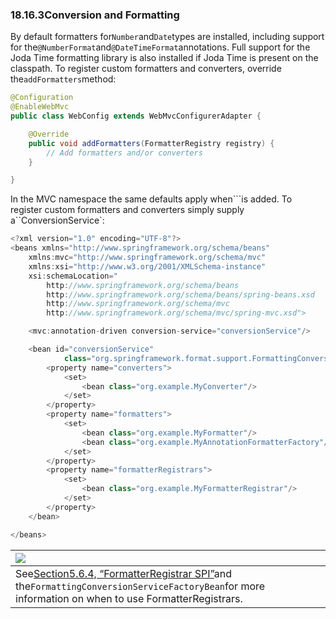 ### 18.16.3Conversion and Formatting

By default formatters for`Number`and`Date`types are installed, including support for the`@NumberFormat`and`@DateTimeFormat`annotations. Full support for the Joda Time formatting library is also installed if Joda Time is present on the classpath. To register custom formatters and converters, override the`addFormatters`method:

```java
@Configuration
@EnableWebMvc
public class WebConfig extends WebMvcConfigurerAdapter {

	@Override
	public void addFormatters(FormatterRegistry registry) {
		// Add formatters and/or converters
	}

}
```

In the MVC namespace the same defaults apply when```is added. To register custom formatters and converters simply supply a``ConversionService\`:

```java
<?xml version="1.0" encoding="UTF-8"?>
<beans xmlns="http://www.springframework.org/schema/beans"
	xmlns:mvc="http://www.springframework.org/schema/mvc"
	xmlns:xsi="http://www.w3.org/2001/XMLSchema-instance"
	xsi:schemaLocation="
		http://www.springframework.org/schema/beans
		http://www.springframework.org/schema/beans/spring-beans.xsd
		http://www.springframework.org/schema/mvc
		http://www.springframework.org/schema/mvc/spring-mvc.xsd">

	<mvc:annotation-driven conversion-service="conversionService"/>

	<bean id="conversionService"
			class="org.springframework.format.support.FormattingConversionServiceFactoryBean">
		<property name="converters">
			<set>
				<bean class="org.example.MyConverter"/>
			</set>
		</property>
		<property name="formatters">
			<set>
				<bean class="org.example.MyFormatter"/>
				<bean class="org.example.MyAnnotationFormatterFactory"/>
			</set>
		</property>
		<property name="formatterRegistrars">
			<set>
				<bean class="org.example.MyFormatterRegistrar"/>
			</set>
		</property>
	</bean>

</beans>
```

| ![](https://docs.spring.io/spring/docs/5.0.0.M5/spring-framework-reference/html/images/note.png) |
| :--- |
| See[Section5.6.4, “FormatterRegistrar SPI”](https://docs.spring.io/spring/docs/5.0.0.M5/spring-framework-reference/html/validation.html#format-FormatterRegistrar-SPI)and the`FormattingConversionServiceFactoryBean`for more information on when to use FormatterRegistrars. |



